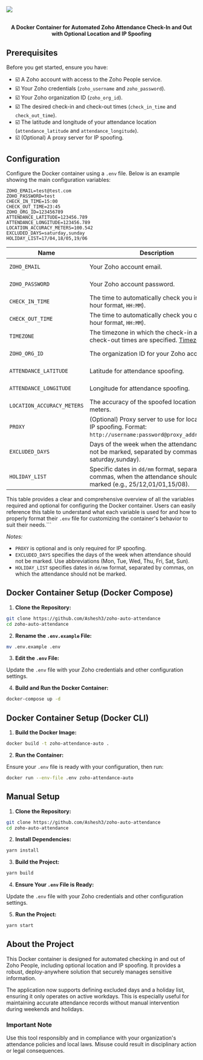 <h2></h2>
<img src="https://github.com/Ashesh3/zoho-auto-attendance/assets/3626859/5063891c-7b63-4fe8-8804-010bce875d77" />
<br /><br />
<p align="center"><b>A Docker Container for Automated Zoho Attendance Check-In and Out with Optional Location and IP Spoofing</b></p>
<h2></h2>

## Prerequisites

Before you get started, ensure you have:

- ☑️ A Zoho account with access to the Zoho People service.
- ☑️ Your Zoho credentials (`zoho_username` and `zoho_password`).
- ☑️ Your Zoho organization ID (`zoho_org_id`).
- ☑️ The desired check-in and check-out times (`check_in_time` and `check_out_time`).
- ☑️ The latitude and longitude of your attendance location (`attendance_latitude` and `attendance_longitude`).
- ☑️ (Optional) A proxy server for IP spoofing.

## Configuration

Configure the Docker container using a `.env` file. Below is an example showing the main configuration variables:

```dotenv
ZOHO_EMAIL=test@test.com
ZOHO_PASSWORD=test
CHECK_IN_TIME=15:00
CHECK_OUT_TIME=23:45
ZOHO_ORG_ID=123456789
ATTENDANCE_LATITUDE=123456.789
ATTENDANCE_LONGITUDE=123456.789
LOCATION_ACCURACY_METERS=100.542
EXCLUDED_DAYS=saturday,sunday
HOLIDAY_LIST=17/04,18/05,19/06
```

| Name                        | Description                                                                                                                      | Default               |
|-----------------------------|----------------------------------------------------------------------------------------------------------------------------------|-----------------------|
| `ZOHO_EMAIL`                | Your Zoho account email.                                                                                                         | N/A, Required.        |
| `ZOHO_PASSWORD`             | Your Zoho account password.                                                                                                      | N/A, Required.        |
| `CHECK_IN_TIME`             | The time to automatically check you in (24-hour format, `HH:MM`).                                                                | N/A, Required.        |
| `CHECK_OUT_TIME`            | The time to automatically check you out (24-hour format, `HH:MM`).                                                               | N/A, Required.        |
| `TIMEZONE`                  | The timezone in which the check-in and check-out times are specified. [Timezones](https://en.wikipedia.org/wiki/List_of_tz_database_time_zones)                                                           | Asia/Kolkata                  |
| `ZOHO_ORG_ID`               | The organization ID for your Zoho account.                                                                                       | N/A, Required.        |
| `ATTENDANCE_LATITUDE`       | Latitude for attendance spoofing.                                                                                                | N/A, Required.        |
| `ATTENDANCE_LONGITUDE`      | Longitude for attendance spoofing.                                                                                               | N/A, Required.        |
| `LOCATION_ACCURACY_METERS`  | The accuracy of the spoofed location in meters.                                                                                  | 500                    |
| `PROXY`                     | (Optional) Proxy server to use for location and IP spoofing. Format: `http://username:password@proxy_address:port`.              | None                  |
| `EXCLUDED_DAYS`             | Days of the week when the attendance should not be marked, separated by commas (e.g., saturday,sunday).                                  | N/A, Optional         |
| `HOLIDAY_LIST`              | Specific dates in `dd/mm` format, separated by commas, when the attendance should not be marked (e.g., 25/12,01/01,15/08).       | N/A, Optional         |

This table provides a clear and comprehensive overview of all the variables required and optional for configuring the Docker container. Users can easily reference this table to understand what each variable is used for and how to properly format their `.env` file for customizing the container's behavior to suit their needs.```

*Notes:*
- `PROXY` is optional and is only required for IP spoofing.
- `EXCLUDED_DAYS` specifies the days of the week when attendance should not be marked. Use abbreviations (Mon, Tue, Wed, Thu, Fri, Sat, Sun).
- `HOLIDAY_LIST` specifies dates in `dd/mm` format, separated by commas, on which the attendance should not be marked.

## Docker Container Setup (Docker Compose)

1. **Clone the Repository:**

```bash
git clone https://github.com/Ashesh3/zoho-auto-attendance
cd zoho-auto-attendance
```

2. **Rename the `.env.example` File:**

```bash
mv .env.example .env
```

3. **Edit the `.env` File:**

Update the `.env` file with your Zoho credentials and other configuration settings.

4. **Build and Run the Docker Container:**

```bash
docker-compose up -d
```

## Docker Container Setup (Docker CLI)

1. **Build the Docker Image:**

```bash
docker build -t zoho-attendance-auto .
```

2. **Run the Container:**

Ensure your `.env` file is ready with your configuration, then run:

```bash
docker run --env-file .env zoho-attendance-auto
```

## Manual Setup

1. **Clone the Repository:**

```bash
git clone https://github.com/Ashesh3/zoho-auto-attendance
cd zoho-auto-attendance
```

2. **Install Dependencies:**

```bash
yarn install
```

3. **Build the Project:**

```bash
yarn build
```

4. **Ensure Your `.env` File is Ready:**

Update the `.env` file with your Zoho credentials and other configuration settings.

5. **Run the Project:**

```bash
yarn start
```

## About the Project

This Docker container is designed for automated checking in and out of Zoho People, including optional location and IP spoofing. It provides a robust, deploy-anywhere solution that securely manages sensitive information.

The application now supports defining excluded days and a holiday list, ensuring it only operates on active workdays. This is especially useful for maintaining accurate attendance records without manual intervention during weekends and holidays.

### Important Note

Use this tool responsibly and in compliance with your organization's attendance policies and local laws. Misuse could result in disciplinary action or legal consequences.
